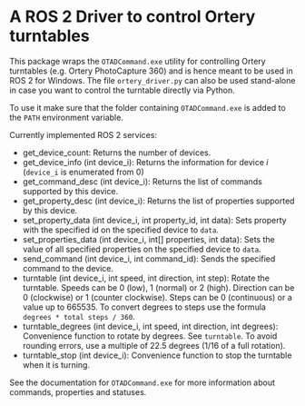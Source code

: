 # A ROS 2 Driver to control Ortery turntables

This package wraps the `OTADCommand.exe` utility for controlling Ortery turntables (e.g. Ortery PhotoCapture 360) and is hence meant to be used in ROS 2 for Windows.
The file `ortery_driver.py` can also be used stand-alone in case you want to control the turntable directly via Python.

To use it make sure that the folder containing `OTADCommand.exe` is added to the `PATH` environment variable.

Currently implemented ROS 2 services:
* get_device_count: Returns the number of devices.
* get_device_info (int device_i): Returns the information for device _i_ (`device_i` is enumerated from 0)
* get_command_desc (int device_i): Returns the list of commands supported by this device.
* get_property_desc (int device_i): Returns the list of properties supported by this device.
* set_property_data (int device_i, int property_id, int data): Sets property with the specified id on the specified device to `data`.
* set_properties_data (int device_i, int[] properties, int data): Sets the value of all specified properties on the specified device to `data`.
* send_command (int device_i, int command_id): Sends the specified command to the device.
* turntable (int device_i, int speed, int direction, int step): Rotate the turntable. Speeds can be 0 (low), 1 (normal) or 2 (high). Direction can be 0 (clockwise) or 1 (counter clockwise). Steps can be 0 (continuous) or a value up to 665535. To convert degrees to steps use the formula `degrees * total steps / 360`.
* turntable_degrees (int device_i, int speed, int direction, int degrees): Convenience function to rotate by degrees. See `turntable`. To avoid rounding errors, use a multiple of 22.5 degrees (1/16 of a full rotation).
* turntable_stop (int device_i): Convenience function to stop the turntable when it is turning.

See the documentation for `OTADCommand.exe` for more information about commands, properties and statuses.
